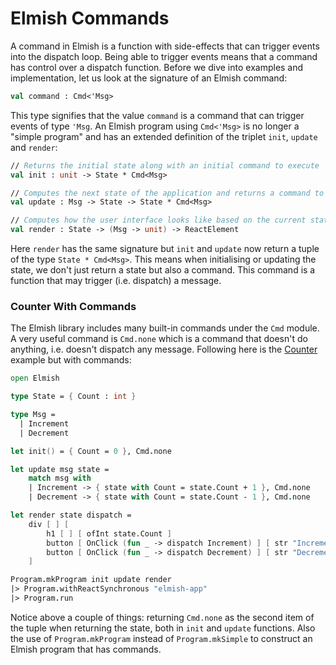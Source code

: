 # Elmish Commands

A command in Elmish is a function with side-effects that can trigger events into the dispatch loop. Being able to trigger events means that a command has control over a dispatch function. Before we dive into examples and implementation, let us look at the signature of an Elmish command:
```fsharp
val command : Cmd<'Msg>
```
This type signifies that the value `command` is a command that can trigger events of type `'Msg`. An Elmish program using `Cmd<'Msg>` is no longer a "simple program" and has an extended definition of the triplet `init`, `update` and `render`:
```fsharp
// Returns the initial state along with an initial command to execute
val init : unit -> State * Cmd<Msg>

// Computes the next state of the application and returns a command to be executed next
val update : Msg -> State -> State * Cmd<Msg>

// Computes how the user interface looks like based on the current state
val render : State -> (Msg -> unit) -> ReactElement
```
Here `render` has the same signature but `init` and `update` now return a tuple of the type `State * Cmd<Msg>`. This means when initialising or updating the state, we don't just return a state but also a command. This command is a function that may trigger (i.e. dispatch) a message.

### Counter With Commands
The Elmish library includes many built-in commands under the `Cmd` module. A very useful command is `Cmd.none` which is a command that doesn't do anything, i.e. doesn't dispatch any message. Following here is the [Counter](/chapters/elm/counter.md) example but with commands:

```fsharp {highlight: [9, 13, 14, 23]}
open Elmish

type State = { Count : int }

type Msg =
  | Increment
  | Decrement

let init() = { Count = 0 }, Cmd.none

let update msg state =
    match msg with
    | Increment -> { state with Count = state.Count + 1 }, Cmd.none
    | Decrement -> { state with Count = state.Count - 1 }, Cmd.none

let render state dispatch =
    div [ ] [
        h1 [ ] [ ofInt state.Count ]
        button [ OnClick (fun _ -> dispatch Increment) ] [ str "Increment" ]
        button [ OnClick (fun _ -> dispatch Decrement) ] [ str "Decrement" ]
    ]

Program.mkProgram init update render
|> Program.withReactSynchronous "elmish-app"
|> Program.run
```
Notice above a couple of things: returning `Cmd.none` as the second item of the tuple when returning the state, both in `init` and `update` functions. Also the use of `Program.mkProgram` instead of `Program.mkSimple` to construct an Elmish program that has commands.
